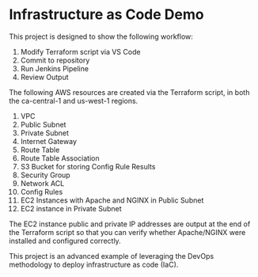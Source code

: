# Infrastructure as Code Demo

This project is designed to show the following workflow:
1. Modify Terraform script via VS Code
2. Commit to repository
3. Run Jenkins Pipeline
4. Review Output

The following AWS resources are created via the Terraform script, in both the ca-central-1 and us-west-1 regions.
1. VPC
2. Public Subnet
3. Private Subnet
4. Internet Gateway
5. Route Table
6. Route Table Association
7. S3 Bucket for storing Config Rule Results
8. Security Group
9. Network ACL
10. Config Rules
11. EC2 Instances with Apache and NGINX in Public Subnet
12. EC2 instance in Private Subnet

The EC2 instance public and private IP addresses are output at the end of the Terraform script so that you can verify whether Apache/NGINX were installed and configured correctly.

This project is an advanced example of leveraging the DevOps methodology to deploy infrastructure as code (IaC).
